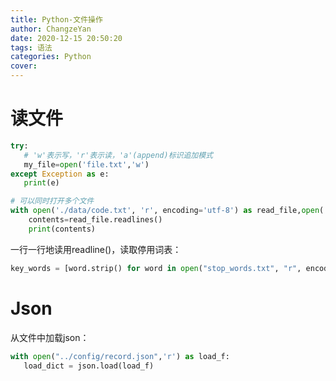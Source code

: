 ```yaml
---
title: Python-文件操作
author: ChangzeYan
date: 2020-12-15 20:50:20
tags: 语法
categories: Python
cover:
---
```



# 读文件
```py
try:
   # 'w'表示写，'r'表示读，'a'(append)标识追加模式
   my_file=open('file.txt','w')
except Exception as e:
   print(e)

# 可以同时打开多个文件
with open('./data/code.txt', 'r', encoding='utf-8') as read_file,open('./data/write.txt', 'w', encoding='utf-8') as write_file:
	contents=read_file.readlines()
	print(contents)
```

一行一行地读用readline()，读取停用词表：
```py
key_words = [word.strip() for word in open("stop_words.txt", "r", encoding="utf-8").readlines()]

```

# Json
从文件中加载json：
```python
with open("../config/record.json",'r') as load_f:
   load_dict = json.load(load_f)
```